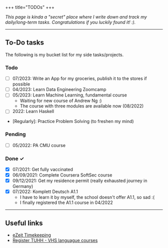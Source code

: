 +++
title="TODOs"
+++

*This page is kinda a "secret" place where I write down and track my daily/long-term tasks.
Congratulations if you luckily found it! :).*

---
## To-Do tasks
The following is my bucket list for my side tasks/projects.

### Todo
- [ ] 07/2023: Write an App for my groceries, publish it to the stores if possible
- [ ] 04/2023: Learn Data Engineering Zoomcamp
- [ ] 05/2023: Learn Machine Learning, fundamental course
  - Waiting for new course of Andrew Ng :)
  - The course with three modules are available now (08/2022)
- [ ] 2022: Learn Haskell
- [Regularly]: Practice Problem Solving (to freshen my mind)

### Pending
- [ ] 05/2022: PA CMU course

### Done ✓
- [x] 07/2021: Get fully vaccinated
- [x] 06/09/2021: Complete Coursera SoftSec course
- [x] 09/12/2021: Get my residence permit (really exhausted journey in Germany)
- [x] 07/2022: Komplett Deutsch A1.1
  - I have to learn it by myself, the school doesn't offer A1.1, so sad :(
  - I finally registered the A1.1 course in 04/2022

---
## Useful links

- [eZeit Timekeeping](https://ezeit-ess.hamburg.de/ESS-IDS/)
- [Register TUHH - VHS languague courses](https://www.tuhh.de/tuhh/studium/im-studium/sprachen-lernen/sprachkurse-in-kooperation-mit-der-vhs) 
